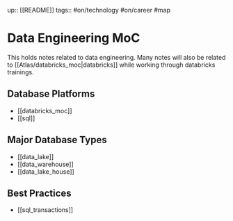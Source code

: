 up:: [[README]]
tags:: #on/technology #on/career #map

# Data Engineering MoC

This holds notes related to data engineering.
Many notes will also be related to [[Atlas/databricks_moc|databricks]] while working through databricks trainings.

## Database Platforms

- [[databricks_moc]]
- [[sql]]

## Major Database Types

- [[data_lake]]
- [[data_warehouse]]
- [[data_lake_house]]

## Best Practices

- [[sql_transactions]]
